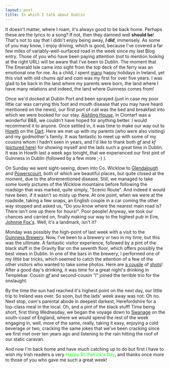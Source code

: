 ```yaml
---
layout: post
title: In which I talk about Dublin
---
```



It doesn't matter, where I roam, it's always good to be back home. Perhaps these
are the lyrics to a song? If not, then they damned well <b>should be</b>! That's
not to say that I didn't enjoy being away, <i><b>I did</b></i>, immensely. As
some of you may know, I enjoy driving, which is good, because I've covered a far
few miles of variably-well-surfaced road in the week since my last Blog entry.
Those of you who have been paying attention (not to mention looking at the right
URL) will be aware that I've been to Dublin. The moment that The Emerald Isle
came into sight from the top deck of the ferry was an emotional one for me. As a
child, I spent <u>many</u> happy holidays in Ireland, yet this visit with old
chums <i>ajd</i> and <i>cam</i> was my first for over five years. I was glad to
be back in the land where my parents were born, the land where I have many
relations and indeed, the land where Guinness comes from!

Once we'd docked at Dublin Port and been sprayed (just in case my poor little
car was carrying this foot and mouth disease that you may have heard mentioned
on the news), our first port of call was the bed and breakfast into which we
were booked for our stay. <a href="https://www.aishlinghouse.com/">Aishling
House</a>, in Clontarf was a wonderful B&amp;B, we couldn't have hoped for
anything better. I would recommend it to anyone. Once settled in, it was time to
make our way out to <a
href="https://www.dublintourist.com/regional/howth/">Howth</a> on the <a
href="https://www.irishrail.ie/html/travinfo/index.asp">Dart</a>. Here we met up
with my parents (who were also visiting) and my godmother's family. It was
fantastic to meet up with some of my cousins whom I hadn't seen in years, and
I'd like to thank both <em>gf</em> and <em>kf</em> (<a
href="https://www.fotango.com/p/ebr00030681f00000038.jpg">pictured here</a>) for
showing myself and the lads such a great time in Dublin. It was in Howth last a
week ago tonight, that we experienced our first pint of Guinness in Dublin
(followed by a few more ;-) ).

On Sunday we went sight-seeing, down into Co. Wicklow to <a
href="https://www.worldphotographer.com/ireland/glendalough.html">Glendalough</a>
and <a href="https://www.powerscourt.ie/">Powerscourt</a>, both of which are
beautiful places, but quite closed at the moment, due to the aforementioned
disease. Still, we managed to take some lovely pictures of the Wicklow mountains
before following the roadsign that was marked, quite simply, &quot;Scenic
Route&quot;. And indeed it would have been, if it wasn't so misty up there. At
one point, when we were at the roadside, taking a few snaps, an English couple
in a car coming the other way stopped and asked us, &quot;Do you know where the
nearest main road is? There isn't one up there for hours!&quot;. Poor people!
Anyway, we took our chances and carried on, finally making our way to the
highest pub in Eire, <a href="https://www.johnniefoxs.com/">Johnnie Fox's</a>.
Well, it's a landmark, isn't it?

Monday was possibly the high-point of last week with a visit to the <a
href="https://www.guinness-hopstore.com/">Guinness Brewery</a>. Now, I've been to
a brewery or two in my time, but this was the ultimate. A fantastic visitor
experience, followed by a pint of the black stuff in the Gravity Bar on the
seventh floor, which offers possibly the best views in Dublin. In one of the
bars in the brewery, I performed one of my little bar tricks, which seemed to
catch the attention of a few of the other visitors who wanted to take some
photos. Here are <a href="https://www.fotango.com/p/ebr00030681f00000009.jpg">a
couple</a> of <a
href="https://www.fotango.com/p/ebr00030681f00000010.jpg">shots</a>! After a good
day's drinking, it was time for a great night's drinking in Templebar. Cousin
<em>gf</em> and second-cousin <em>&quot;l&quot;</em> joined the terrible trio
for the onslaught.

By the time the sun had reached it's highest point on the next day, our little
trip to Ireland was over. So soon, but the lads' week away was not. Oh no. Next
stop, <i>cam</i>'s parental abode in deepest darkest, Herefordshire for a
top-class meal in the local. Oh, and a pint of the black stuff! Time being
short, first thing Wednesday, we began the voyage down to <a
href="https://www.virtual-swanage.co.uk/">Swanage</a> on the south-coast of
England, where we would spend the rest of the week engaging in, well, more of
the same, really, taking it easy, enjoying a cold beverage or two, cracking the
same jokes that we've been cracking since we first met over ten years ago and
listening to the rain hitting the roof of our static caravan.

And now I'm back home and have much catching up to do but first I have to wish
my Irish readers a very <font color="#00FF00">Happy St. Patrick's Day</font>,
and thanks once more to those of you who gave me such a great week!

